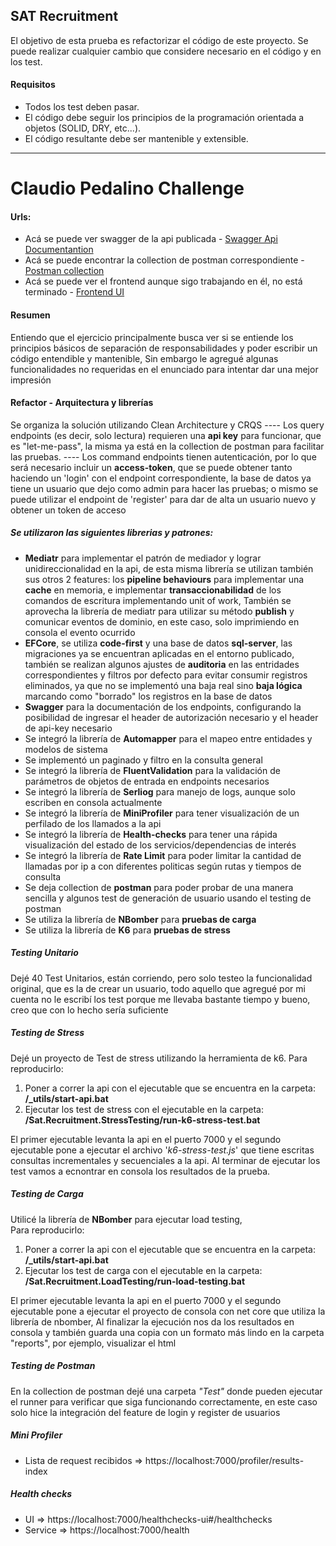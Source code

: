 ## SAT Recruitment
El objetivo de esta prueba es refactorizar el código de este proyecto.
Se puede realizar cualquier cambio que considere necesario en el código y en los test.

#### Requisitos 
- Todos los test deben pasar.
- El código debe seguir los principios de la programación orientada a objetos (SOLID, DRY, etc...).
- El código resultante debe ser mantenible y extensible.
---
# Claudio Pedalino Challenge
#### Urls:
- Acá se puede ver swagger de la api publicada - [Swagger Api Documentantion](https://pip.pypa.io/en/stable/)
- Acá se puede encontrar la collection de postman correspondiente - [Postman collection](https://www.getpostman.com/collections/4c920539e1abef63c994)
- Acá se puede ver el frontend aunque sigo trabajando en él, no está terminado - [Frontend UI](https://sat-challenge.bubbleapps.io/version-test)

#### Resumen
Entiendo que el ejercicio principalmente busca ver si se entiende los principios básicos de separación de responsabilidades y poder escribir un código entendible y mantenible, 
Sin embargo le agregué algunas funcionalidades no requeridas en el enunciado para intentar dar una mejor impresión

#### Refactor - Arquitectura y librerías
Se organiza la solución utilizando Clean Architecture y CRQS
---- Los query endpoints (es decir, solo lectura) requieren una **api key** para funcionar, que es "let-me-pass", la misma ya está en la collection de postman para facilitar las pruebas.
---- Los command endpoints tienen autenticación, por lo que será necesario incluir un **access-token**, que se puede obtener tanto haciendo un 'login' con el endpoint correspondiente, la base de datos ya tiene un usuario que dejo como admin para hacer las pruebas; o mismo se puede utilizar el endpoint de 'register' para dar de alta un usuario nuevo y obtener un token de acceso

##### Se utilizaron las siguientes librerias y patrones:
- **Mediatr** para implementar el patrón de mediador y lograr unidireccionalidad en la api, de esta misma librería se utilizan también sus otros 2 features: los **pipeline behaviours** para implementar una **cache** en memoria, e implementar **transaccionabilidad** de los comandos de escritura implementando unit of work, También se aprovecha la librería de mediatr para utilizar su método **publish** y comunicar eventos de dominio, en este caso, solo imprimiendo en consola el evento ocurrido
- **EFCore**, se utiliza **code-first** y una base de datos **sql-server**, las migraciones ya se encuentran aplicadas en el entorno publicado, también se realizan algunos ajustes de **auditoria** en las entridades correspondientes y filtros por defecto para evitar consumir registros eliminados, ya que no se implementó una baja real sino **baja lógica** marcando como "borrado" los registros en la base de datos
- **Swagger** para la documentación de los endpoints, configurando la posibilidad de ingresar el header de autorización necesario y el header de api-key necesario
- Se integró la librería de **Automapper** para el mapeo entre entidades y modelos de sistema
- Se implementó un paginado y filtro en la consulta general
- Se integró la librería de **FluentValidation** para la validación de parámetros de objetos de entrada en endpoints necesarios
- Se integró la librería de **Serliog** para manejo de logs, aunque solo escriben en consola actualmente
- Se integró la librería de **MiniProfiler** para tener visualización de un perfilado de los llamados a la api
- Se integró la librería de **Health-checks** para tener una rápida visualización del estado de los servicios/dependencias de interés
- Se integró la librería de **Rate Limit** para poder limitar la cantidad de llamadas por ip a con diferentes politicas según rutas y tiempos de consulta
- Se deja collection de **postman** para poder probar de una manera sencilla y algunos test de generación de usuario usando el testing de postman
- Se utiliza  la librería de **NBomber** para **pruebas de carga**
- Se utiliza la librería de **K6** para **pruebas de stress**

##### **Testing Unitario**
Dejé 40 Test Unitarios, están corriendo, pero solo testeo la funcionalidad original, que es la de crear un usuario, todo aquello que agregué por mi cuenta no le escribí los test porque me llevaba bastante tiempo y bueno, creo que con lo hecho sería suficiente

##### **Testing de Stress**
Dejé un proyecto de Test de stress utilizando la herramienta de k6. 
Para reproducirlo:
1) Poner a correr la api con el ejecutable que se encuentra en la carpeta:   **/_utils/start-api.bat**
2) Ejecutar los test de stress con el ejecutable en la carpeta: **/Sat.Recruitment.StressTesting/run-k6-stress-test.bat**

El primer ejecutable levanta la api en el puerto 7000 y el segundo ejecutable pone a ejecutar el archivo '*k6-stress-test.js*' que tiene escritas consultas incrementales y secuenciales a la api. Al terminar de ejecutar los test vamos a ecnontrar en consola los resultados de la prueba.

##### **Testing de Carga**
Utilicé la librería de **NBomber** para ejecutar load testing,  
Para reproducirlo:
1) Poner a correr la api con el ejecutable que se encuentra en la carpeta:   **/_utils/start-api.bat**
2) Ejecutar los test de carga con el ejecutable en la carpeta: **/Sat.Recruitment.LoadTesting/run-load-testing.bat**

El primer ejecutable levanta la api en el puerto 7000 y el segundo ejecutable pone a ejecutar el proyecto de consola con net core que utiliza la librería de nbomber, Al finalizar la ejecución nos da los resultados en consola y también guarda una copia con un formato más lindo en la carpeta "reports", por ejemplo, visualizar el html

##### **Testing de Postman**
En la collection de postman dejé una carpeta *"Test"* donde pueden ejecutar el runner para verificar que siga funcionando correctamente, en este caso solo hice la integración del feature de login y register de usuarios

##### **Mini Profiler**
- Lista de request recibidos => https://localhost:7000/profiler/results-index

##### **Health checks**
- UI => https://localhost:7000/healthchecks-ui#/healthchecks
- Service => https://localhost:7000/health